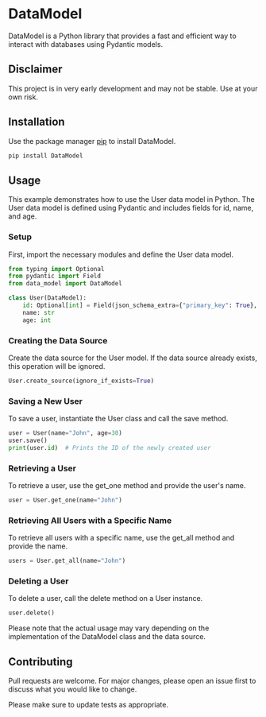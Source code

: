 # DataModel

DataModel is a Python library that provides a fast and efficient way to interact with databases using Pydantic models.


## Disclaimer
This project is in very early development and may not be stable. Use at your own risk.


## Installation

Use the package manager [pip](https://pip.pypa.io/en/stable/) to install DataModel.

```sh
pip install DataModel
```

## Usage

This example demonstrates how to use the User data model in Python. The User data model is defined using Pydantic and includes fields for id, name, and age.

### Setup
First, import the necessary modules and define the User data model.

```python
from typing import Optional
from pydantic import Field
from data_model import DataModel

class User(DataModel):
    id: Optional[int] = Field(json_schema_extra={"primary_key": True}, default=None)
    name: str
    age: int
```

### Creating the Data Source
Create the data source for the User model. If the data source already exists, this operation will be ignored.

```python
User.create_source(ignore_if_exists=True)
```

### Saving a New User
To save a user, instantiate the User class and call the save method.

```python
user = User(name="John", age=30)
user.save()
print(user.id)  # Prints the ID of the newly created user
```

### Retrieving a User
To retrieve a user, use the get_one method and provide the user's name.

```python
user = User.get_one(name="John")
```

### Retrieving All Users with a Specific Name
To retrieve all users with a specific name, use the get_all method and provide the name.

```python
users = User.get_all(name="John")
```

### Deleting a User
To delete a user, call the delete method on a User instance.

```python
user.delete()
```

Please note that the actual usage may vary depending on the implementation of the DataModel class and the data source.

## Contributing
Pull requests are welcome. For major changes, please open an issue first to discuss what you would like to change.

Please make sure to update tests as appropriate.
